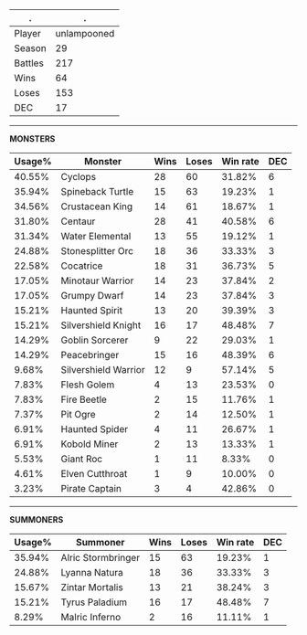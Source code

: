 .|.
|-|-
Player|unlampooned
Season|29
Battles|217
Wins|64
Loses|153
DEC|17

---
**MONSTERS**

Usage%|Monster|Wins|Loses|Win rate|DEC|
-|-|-|-|-|-|
40.55%|Cyclops|28|60|31.82%|6|
35.94%|Spineback Turtle|15|63|19.23%|1|
34.56%|Crustacean King|14|61|18.67%|1|
31.80%|Centaur|28|41|40.58%|6|
31.34%|Water Elemental|13|55|19.12%|1|
24.88%|Stonesplitter Orc|18|36|33.33%|3|
22.58%|Cocatrice|18|31|36.73%|5|
17.05%|Minotaur Warrior|14|23|37.84%|2|
17.05%|Grumpy Dwarf|14|23|37.84%|3|
15.21%|Haunted Spirit|13|20|39.39%|3|
15.21%|Silvershield Knight|16|17|48.48%|7|
14.29%|Goblin Sorcerer|9|22|29.03%|1|
14.29%|Peacebringer|15|16|48.39%|6|
9.68%|Silvershield Warrior|12|9|57.14%|5|
7.83%|Flesh Golem|4|13|23.53%|0|
7.83%|Fire Beetle|2|15|11.76%|1|
7.37%|Pit Ogre|2|14|12.50%|1|
6.91%|Haunted Spider|4|11|26.67%|1|
6.91%|Kobold Miner|2|13|13.33%|1|
5.53%|Giant Roc|1|11|8.33%|0|
4.61%|Elven Cutthroat|1|9|10.00%|0|
3.23%|Pirate Captain|3|4|42.86%|0|

---
**SUMMONERS**

Usage%|Summoner|Wins|Loses|Win rate|DEC|
-|-|-|-|-|-|
35.94%|Alric Stormbringer|15|63|19.23%|1|
24.88%|Lyanna Natura|18|36|33.33%|3|
15.67%|Zintar Mortalis|13|21|38.24%|3|
15.21%|Tyrus Paladium|16|17|48.48%|7|
8.29%|Malric Inferno|2|16|11.11%|1|
